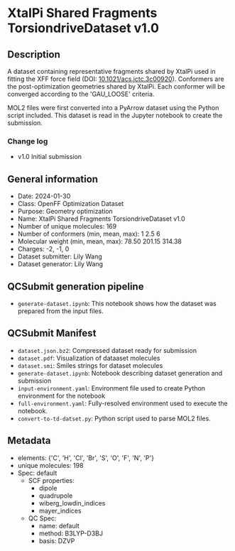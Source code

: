 # XtalPi Shared Fragments TorsiondriveDataset v1.0

## Description

A dataset containing representative fragments shared by XtalPi
used in fitting the XFF force field
(DOI: [10.1021/acs.jctc.3c00920](https://doi.org/10.1021/acs.jctc.3c00920)).
Conformers are the post-optimization geometries shared by XtalPi.
Each conformer will be converged according to the 'GAU_LOOSE' criteria.

MOL2 files were first converted into a PyArrow dataset
using the Python script included.
This dataset is read in the Jupyter notebook to create the submission.

### Change log
* v1.0 Initial submission

## General information

* Date: 2024-01-30
* Class: OpenFF Optimization Dataset
* Purpose: Geometry optimization
* Name: XtalPi Shared Fragments TorsiondriveDataset v1.0
* Number of unique molecules: 169
* Number of conformers (min, mean, max): 1 2.5 6
* Molecular weight (min, mean, max): 78.50 201.15 314.38
* Charges: -2, -1, 0
* Dataset submitter: Lily Wang
* Dataset generator: Lily Wang


## QCSubmit generation pipeline

* `generate-dataset.ipynb`: This notebook shows how the dataset was prepared from the input files.


## QCSubmit Manifest

* `dataset.json.bz2`: Compressed dataset ready for submission
* `dataset.pdf`: Visualization of dataaset molecules
* `dataset.smi`: Smiles strings for dataset molecules
* `generate-dataset.ipynb`: Notebook describing dataset generation and submission
* `input-environment.yaml`: Environment file used to create Python environment for the notebook
* `full-environment.yaml`: Fully-resolved environment used to execute the notebook.
* `convert-to-td-datset.py`: Python script used to parse MOL2 files.


## Metadata

* elements: {'C', 'H', 'Cl', 'Br', 'S', 'O', 'F', 'N', 'P'}
* unique molecules: 198
* Spec: default
    * SCF properties:
        * dipole
        * quadrupole
        * wiberg_lowdin_indices
        * mayer_indices
    * QC Spec:
        * name: default
        * method: B3LYP-D3BJ
        * basis: DZVP
